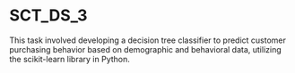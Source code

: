 # SCT_DS_3
This task involved developing a decision tree classifier to predict customer purchasing behavior based on demographic and behavioral data, utilizing the scikit-learn library in Python.

